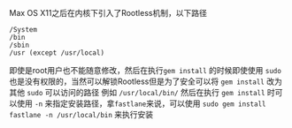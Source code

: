 Max OS X11之后在内核下引入了Rootless机制，以下路径

```
/System
/bin
/sbin
/usr (except /usr/local)
```

即使是root用户也不能随意修改，然后在执行`gem install` 的时候即使使用 `sudo` 也是没有权限的，当然可以解锁Rootless但是为了安全可以将 `gem install` 改为其他 `sudo` 可以访问的路径 例如 `/usr/local/bin/`
然后在执行 `gem install` 时可以使用 `-n` 来指定安装路径，拿`fastlane`来说，可以使用
`sudo gem install fastlane -n /usr/local/bin` 来执行安装

